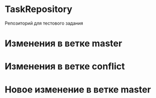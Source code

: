 # TaskRepository
Репозиторий для тестового задания
# Изменения в ветке master
# Изменения в ветке conflict
# Новое изменение в ветке master